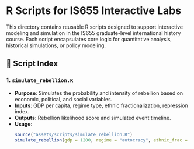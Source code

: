 # R Scripts for IS655 Interactive Labs

This directory contains reusable R scripts designed to support interactive modeling and simulation in the IS655 graduate-level international history course. Each script encapsulates core logic for quantitative analysis, historical simulations, or policy modeling.

## 📜 Script Index

### 1. `simulate_rebellion.R`
- **Purpose**: Simulates the probability and intensity of rebellion based on economic, political, and social variables.
- **Inputs**: GDP per capita, regime type, ethnic fractionalization, repression index.
- **Outputs**: Rebellion likelihood score and simulated event timeline.
- **Usage**:
  ```r
  source("assets/scripts/simulate_rebellion.R")
  simulate_rebellion(gdp = 1200, regime = "autocracy", ethnic_frac = 0.65, repression = 0.8)

